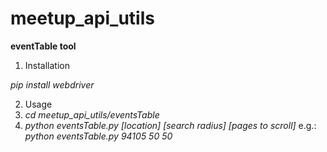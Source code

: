 # meetup_api_utils

**eventTable tool**

1. Installation

*pip install webdriver*

2. Usage
  1. *cd meetup_api_utils/eventsTable*
  2. *python eventsTable.py [location] [search radius] [pages to scroll]* e.g.: *python eventsTable.py 94105 50 50*   
